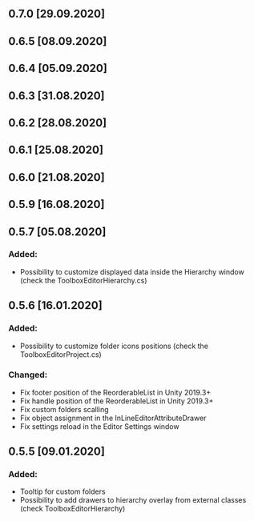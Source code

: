## 0.7.0 [29.09.2020]

## 0.6.5 [08.09.2020]

## 0.6.4 [05.09.2020]

## 0.6.3 [31.08.2020]

## 0.6.2 [28.08.2020]

## 0.6.1 [25.08.2020]

## 0.6.0 [21.08.2020]

## 0.5.9 [16.08.2020]

## 0.5.7 [05.08.2020]

### Added:
- Possibility to customize displayed data inside the Hierarchy window (check the ToolboxEditorHierarchy.cs)

## 0.5.6 [16.01.2020]

### Added:
- Possibility to customize folder icons positions (check the ToolboxEditorProject.cs)

### Changed:
- Fix footer position of the ReorderableList in Unity 2019.3+
- Fix handle position of the ReorderableList in Unity 2019.3+
- Fix custom folders scalling 
- Fix object assignment in the InLineEditorAttributeDrawer
- Fix settings reload in the Editor Settings window

## 0.5.5 [09.01.2020]

### Added:
- Tooltip for custom folders
- Possibility to add drawers to hierarchy overlay from external classes (check ToolboxEditorHierarchy)